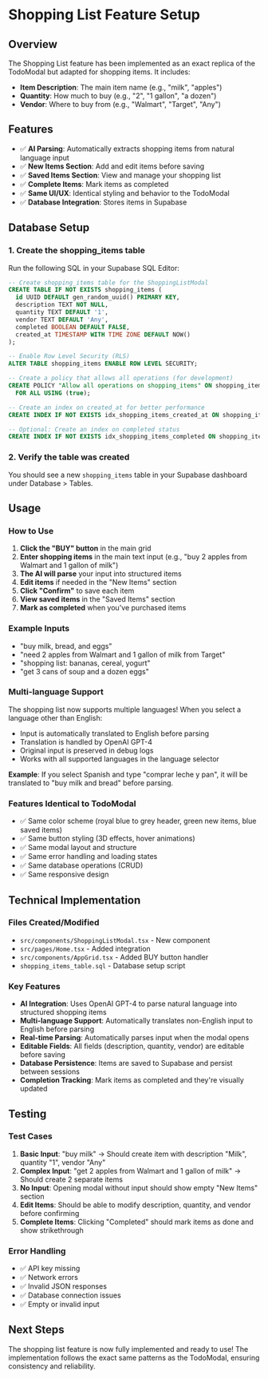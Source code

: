 # Shopping List Feature Setup

## Overview
The Shopping List feature has been implemented as an exact replica of the TodoModal but adapted for shopping items. It includes:

- **Item Description**: The main item name (e.g., "milk", "apples")
- **Quantity**: How much to buy (e.g., "2", "1 gallon", "a dozen")
- **Vendor**: Where to buy from (e.g., "Walmart", "Target", "Any")

## Features
- ✅ **AI Parsing**: Automatically extracts shopping items from natural language input
- ✅ **New Items Section**: Add and edit items before saving
- ✅ **Saved Items Section**: View and manage your shopping list
- ✅ **Complete Items**: Mark items as completed
- ✅ **Same UI/UX**: Identical styling and behavior to the TodoModal
- ✅ **Database Integration**: Stores items in Supabase

## Database Setup

### 1. Create the shopping_items table
Run the following SQL in your Supabase SQL Editor:

```sql
-- Create shopping_items table for the ShoppingListModal
CREATE TABLE IF NOT EXISTS shopping_items (
  id UUID DEFAULT gen_random_uuid() PRIMARY KEY,
  description TEXT NOT NULL,
  quantity TEXT DEFAULT '1',
  vendor TEXT DEFAULT 'Any',
  completed BOOLEAN DEFAULT FALSE,
  created_at TIMESTAMP WITH TIME ZONE DEFAULT NOW()
);

-- Enable Row Level Security (RLS)
ALTER TABLE shopping_items ENABLE ROW LEVEL SECURITY;

-- Create a policy that allows all operations (for development)
CREATE POLICY "Allow all operations on shopping_items" ON shopping_items
  FOR ALL USING (true);

-- Create an index on created_at for better performance
CREATE INDEX IF NOT EXISTS idx_shopping_items_created_at ON shopping_items(created_at DESC);

-- Optional: Create an index on completed status
CREATE INDEX IF NOT EXISTS idx_shopping_items_completed ON shopping_items(completed);
```

### 2. Verify the table was created
You should see a new `shopping_items` table in your Supabase dashboard under Database > Tables.

## Usage

### How to Use
1. **Click the "BUY" button** in the main grid
2. **Enter shopping items** in the main text input (e.g., "buy 2 apples from Walmart and 1 gallon of milk")
3. **The AI will parse** your input into structured items
4. **Edit items** if needed in the "New Items" section
5. **Click "Confirm"** to save each item
6. **View saved items** in the "Saved Items" section
7. **Mark as completed** when you've purchased items

### Example Inputs
- "buy milk, bread, and eggs"
- "need 2 apples from Walmart and 1 gallon of milk from Target"
- "shopping list: bananas, cereal, yogurt"
- "get 3 cans of soup and a dozen eggs"

### Multi-language Support
The shopping list now supports multiple languages! When you select a language other than English:
- Input is automatically translated to English before parsing
- Translation is handled by OpenAI GPT-4
- Original input is preserved in debug logs
- Works with all supported languages in the language selector

**Example**: If you select Spanish and type "comprar leche y pan", it will be translated to "buy milk and bread" before parsing.

### Features Identical to TodoModal
- ✅ Same color scheme (royal blue to grey header, green new items, blue saved items)
- ✅ Same button styling (3D effects, hover animations)
- ✅ Same modal layout and structure
- ✅ Same error handling and loading states
- ✅ Same database operations (CRUD)
- ✅ Same responsive design

## Technical Implementation

### Files Created/Modified
- `src/components/ShoppingListModal.tsx` - New component
- `src/pages/Home.tsx` - Added integration
- `src/components/AppGrid.tsx` - Added BUY button handler
- `shopping_items_table.sql` - Database setup script

### Key Features
- **AI Integration**: Uses OpenAI GPT-4 to parse natural language into structured shopping items
- **Multi-language Support**: Automatically translates non-English input to English before parsing
- **Real-time Parsing**: Automatically parses input when the modal opens
- **Editable Fields**: All fields (description, quantity, vendor) are editable before saving
- **Database Persistence**: Items are saved to Supabase and persist between sessions
- **Completion Tracking**: Mark items as completed and they're visually updated

## Testing

### Test Cases
1. **Basic Input**: "buy milk" → Should create item with description "Milk", quantity "1", vendor "Any"
2. **Complex Input**: "get 2 apples from Walmart and 1 gallon of milk" → Should create 2 separate items
3. **No Input**: Opening modal without input should show empty "New Items" section
4. **Edit Items**: Should be able to modify description, quantity, and vendor before confirming
5. **Complete Items**: Clicking "Completed" should mark items as done and show strikethrough

### Error Handling
- ✅ API key missing
- ✅ Network errors
- ✅ Invalid JSON responses
- ✅ Database connection issues
- ✅ Empty or invalid input

## Next Steps
The shopping list feature is now fully implemented and ready to use! The implementation follows the exact same patterns as the TodoModal, ensuring consistency and reliability. 